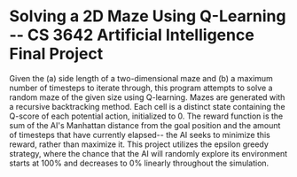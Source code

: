 # Solving a 2D Maze Using Q-Learning -- CS 3642 Artificial Intelligence Final Project

Given the (a) side length of a two-dimensional maze and (b) a maximum number of timesteps to iterate through, this program attempts to solve a random maze of the given size using Q-learning.
Mazes are generated with a recursive backtracking method. Each cell is a distinct state containing the Q-score of each potential action, initialized to 0. The reward function is the sum of the AI's Manhattan distance from the goal position and the amount of timesteps that have currently elapsed-- the AI seeks to minimize this reward, rather than maximize it.
This project utilizes the epsilon greedy strategy, where the chance that the AI will randomly explore its environment starts at 100% and decreases to 0% linearly throughout the simulation.
